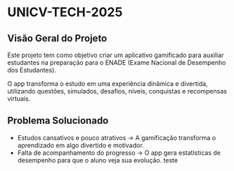 # UNICV-TECH-2025

## Visão Geral do Projeto

Este projeto tem como objetivo criar um aplicativo gamificado para auxiliar estudantes na preparação para o ENADE (Exame Nacional de Desempenho dos Estudantes).
   
O app transforma o estudo em uma experiência dinâmica e divertida, utilizando questões, simulados, desafios, níveis, conquistas e recompensas virtuais.

## Problema Solucionado

* Estudos cansativos e pouco atrativos
→ A gamificação transforma o aprendizado em algo divertido e motivador.
* Falta de acompanhamento do progresso
→ O app gera estatísticas de desempenho para que o aluno veja sua evolução.
teste

